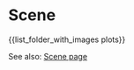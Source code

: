 # Scene

{{list_folder_with_images plots}}

See also: [Scene page](https://docs.makie.org/stable/explanations/scenes/)